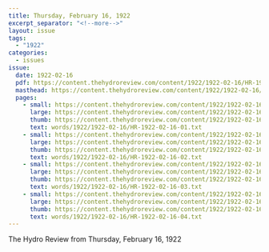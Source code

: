 ```yaml
---
title: Thursday, February 16, 1922
excerpt_separator: "<!--more-->"
layout: issue
tags:
  - "1922"
categories:
  - issues
issue:
  date: 1922-02-16
  pdf: https://content.thehydroreview.com/content/1922/1922-02-16/HR-1922-02-16.pdf
  masthead: https://content.thehydroreview.com/content/1922/1922-02-16/masthead/HR-1922-02-16.jpg
  pages:
    - small: https://content.thehydroreview.com/content/1922/1922-02-16/small/HR-1922-02-16-01.jpg
      large: https://content.thehydroreview.com/content/1922/1922-02-16/large/HR-1922-02-16-01.jpg
      thumb: https://content.thehydroreview.com/content/1922/1922-02-16/thumbnails/HR-1922-02-16-01.jpg
      text: words/1922/1922-02-16/HR-1922-02-16-01.txt
    - small: https://content.thehydroreview.com/content/1922/1922-02-16/small/HR-1922-02-16-02.jpg
      large: https://content.thehydroreview.com/content/1922/1922-02-16/large/HR-1922-02-16-02.jpg
      thumb: https://content.thehydroreview.com/content/1922/1922-02-16/thumbnails/HR-1922-02-16-02.jpg
      text: words/1922/1922-02-16/HR-1922-02-16-02.txt
    - small: https://content.thehydroreview.com/content/1922/1922-02-16/small/HR-1922-02-16-03.jpg
      large: https://content.thehydroreview.com/content/1922/1922-02-16/large/HR-1922-02-16-03.jpg
      thumb: https://content.thehydroreview.com/content/1922/1922-02-16/thumbnails/HR-1922-02-16-03.jpg
      text: words/1922/1922-02-16/HR-1922-02-16-03.txt
    - small: https://content.thehydroreview.com/content/1922/1922-02-16/small/HR-1922-02-16-04.jpg
      large: https://content.thehydroreview.com/content/1922/1922-02-16/large/HR-1922-02-16-04.jpg
      thumb: https://content.thehydroreview.com/content/1922/1922-02-16/thumbnails/HR-1922-02-16-04.jpg
      text: words/1922/1922-02-16/HR-1922-02-16-04.txt
---
```


The Hydro Review from Thursday, February 16, 1922

<!--more-->

